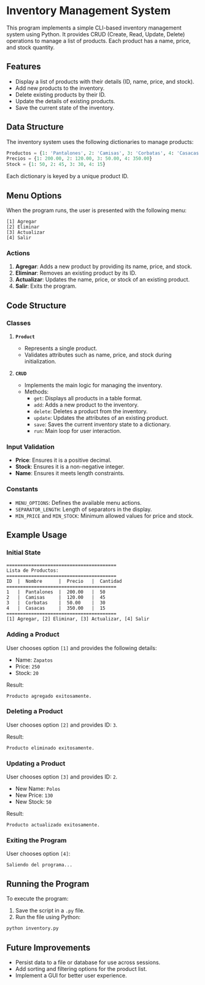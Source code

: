 # Inventory Management System

This program implements a simple CLI-based inventory management system using Python. It provides CRUD (Create, Read, Update, Delete) operations to manage a list of products. Each product has a name, price, and stock quantity.

## Features

- Display a list of products with their details (ID, name, price, and stock).
- Add new products to the inventory.
- Delete existing products by their ID.
- Update the details of existing products.
- Save the current state of the inventory.

## Data Structure

The inventory system uses the following dictionaries to manage products:

```python
Productos = {1: 'Pantalones', 2: 'Camisas', 3: 'Corbatas', 4: 'Casacas'}
Precios = {1: 200.00, 2: 120.00, 3: 50.00, 4: 350.00}
Stock = {1: 50, 2: 45, 3: 30, 4: 15}
```

Each dictionary is keyed by a unique product ID.

## Menu Options

When the program runs, the user is presented with the following menu:

```
[1] Agregar
[2] Eliminar
[3] Actualizar
[4] Salir
```

### Actions
1. **Agregar**: Adds a new product by providing its name, price, and stock.
2. **Eliminar**: Removes an existing product by its ID.
3. **Actualizar**: Updates the name, price, or stock of an existing product.
4. **Salir**: Exits the program.

## Code Structure

### Classes

1. **`Product`**
   - Represents a single product.
   - Validates attributes such as name, price, and stock during initialization.

2. **`CRUD`**
   - Implements the main logic for managing the inventory.
   - Methods:
     - `get`: Displays all products in a table format.
     - `add`: Adds a new product to the inventory.
     - `delete`: Deletes a product from the inventory.
     - `update`: Updates the attributes of an existing product.
     - `save`: Saves the current inventory state to a dictionary.
     - `run`: Main loop for user interaction.

### Input Validation

- **Price**: Ensures it is a positive decimal.
- **Stock**: Ensures it is a non-negative integer.
- **Name**: Ensures it meets length constraints.

### Constants

- `MENU_OPTIONS`: Defines the available menu actions.
- `SEPARATOR_LENGTH`: Length of separators in the display.
- `MIN_PRICE` and `MIN_STOCK`: Minimum allowed values for price and stock.

## Example Usage

### Initial State

```
========================================
Lista de Productos:
========================================
ID  |  Nombre      |  Precio   |  Cantidad
========================================
1   |  Pantalones  |  200.00   |  50
2   |  Camisas     |  120.00   |  45
3   |  Corbatas    |  50.00    |  30
4   |  Casacas     |  350.00   |  15
========================================
[1] Agregar, [2] Eliminar, [3] Actualizar, [4] Salir
```

### Adding a Product

User chooses option `[1]` and provides the following details:
- Name: `Zapatos`
- Price: `250`
- Stock: `20`

Result:

```
Producto agregado exitosamente.
```

### Deleting a Product

User chooses option `[2]` and provides ID: `3`.

Result:

```
Producto eliminado exitosamente.
```

### Updating a Product

User chooses option `[3]` and provides ID: `2`.
- New Name: `Polos`
- New Price: `130`
- New Stock: `50`

Result:

```
Producto actualizado exitosamente.
```

### Exiting the Program

User chooses option `[4]`:

```
Saliendo del programa...
```

## Running the Program

To execute the program:

1. Save the script in a `.py` file.
2. Run the file using Python:

```bash
python inventory.py
```

## Future Improvements

- Persist data to a file or database for use across sessions.
- Add sorting and filtering options for the product list.
- Implement a GUI for better user experience.